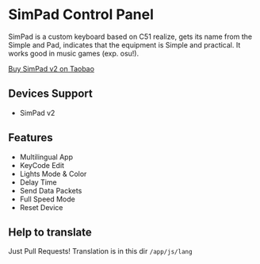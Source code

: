 # SimPad Control Panel

SimPad is a custom keyboard based on C51 realize, gets its name from the Simple and Pad, indicates that the equipment is Simple and practical. It works good in music games (exp. osu!).

[Buy SimPad v2 on Taobao](https://item.taobao.com/item.htm?id=572562412403)

## Devices Support

- SimPad v2

## Features

- Multilingual App
- KeyCode Edit
- Lights Mode & Color
- Delay Time
- Send Data Packets
- Full Speed Mode
- Reset Device

## Help to translate

Just Pull Requests!
Translation is in this dir
`/app/js/lang`
